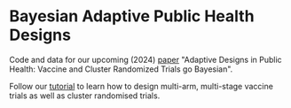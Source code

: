 # Bayesian Adaptive Public Health Designs
Code and data for our upcoming (2024) [paper](https://drive.google.com/file/d/1IlBQh_7sS6jEb30PFWRvPvIQFJVUpkI2/view?usp=drive_link) "Adaptive Designs in Public Health: Vaccine and Cluster Randomized Trials go Bayesian".

Follow our [tutorial](https://oharari.github.io/Bayesian-Adaptive-Public-Health-Designs/) to learn how to design multi-arm, multi-stage vaccine trials as well as cluster randomised trials.
